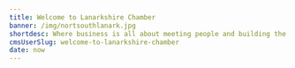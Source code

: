 ```yaml
---
title: Welcome to Lanarkshire Chamber
banner: /img/nortsouthlanark.jpg
shortdesc: Where business is all about meeting people and building the relationships that lead to further business.
cmsUserSlug: welcome-to-lanarkshire-chamber
date: now
---
```


